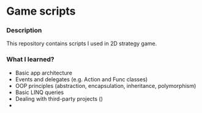# Game scripts
### Description
This repository contains scripts I used in 2D strategy game.  
### What I learned?
  * Basic app architecture
  * Events and delegates (e.g. Action<T> and Func<T> classes)
  * OOP principles (abstraction, encapsulation, inheritance, polymorphism)
  * Basic LINQ queries
  * Dealing with third-party projects ()
  * 
